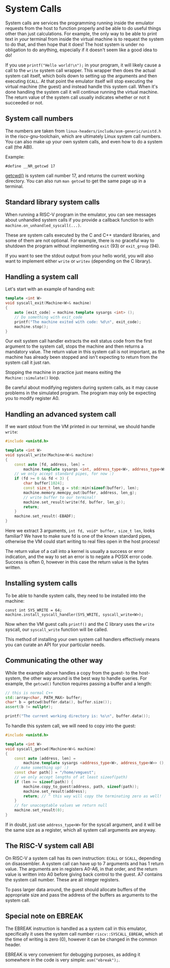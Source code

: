 # System Calls

System calls are services the programming running inside the emulator requests from the host to function properly and be able to do useful things other than just calculations. For example, the only way to be able to print text in *your* terminal from inside the virtual machine is to request the system to do that, and then hope that it does! The host system is under no obligation to do anything, especially if it doesn't seem like a good idea to do!

If you use `printf("Hello world!\n");` in your program, it will likely cause a call to the `write` system call wrapper. This wrapper then does the actual system call itself, which boils down to setting up the arguments and then executing `ECALL`. At that point the emulator itself will stop executing the virtual machine (the guest) and instead handle this system call. When it's done handling the system call it will continue running the virtual machine. The return value of the system call usually indicates whether or not it succeeded or not.

## System call numbers

The numbers are taken from `linux-headers/include/asm-generic/unistd.h` in the riscv-gnu-toolchain, which are ultimately Linux system call numbers. You can also make up your own system calls, and even how to do a system call (the ABI).

Example:
```
#define __NR_getcwd 17
```
[getcwd()](http://man7.org/linux/man-pages/man2/getcwd.2.html) is system call number 17, and returns the current working directory. You can also run `man getcwd` to get the same page up in a terminal.

## Standard library system calls

When running a RISC-V program in the emulator, you can see messages about unhandled system calls if you provide a callback function to with `machine.on_unhandled_syscall(...)`.

These are system calls executed by the C and C++ standard libraries, and some of them are not optional. For example, there is no graceful way to shutdown the program without implementing `exit` (93) or `exit_group` (94).

If you want to see the stdout output from your hello world, you will also want to implement either `write` or `writev` (depending on the C library).

## Handling a system call

Let's start with an example of handing exit:
```C++
template <int W>
void syscall_exit(Machine<W>& machine)
{
	auto [exit_code] = machine.template sysargs <int> ();
	// Do something with exit_code
	printf("The machine exited with code: %d\n", exit_code);
	machine.stop();
}
```
Our exit system call handler extracts the exit status code from the first argument to the system call, stops the machine and then returns a mandatory value. The return value in this system call is not important, as the machine has already been stopped and isn't expecting to return from the system call it just ran.

Stopping the machine in practice just means exiting the `Machine::simulate()` loop.

Be careful about modifying registers during system calls, as it may cause problems
in the simulated program. The program may only be expecting you to modify register A0.

## Handling an advanced system call

If we want stdout from the VM printed in our terminal, we should handle `write`:

```C++
#include <unistd.h>

template <int W>
void syscall_write(Machine<W>& machine)
{
	const auto [fd, address, len] =
		machine.template sysargs <int, address_type<W>, address_type<W>> ();
	// we only accept standard pipes, for now :)
	if (fd >= 0 && fd < 3) {
		char buffer[1024];
		const size_t len_g = std::min(sizeof(buffer), len);
		machine.memory.memcpy_out(buffer, address, len_g);
		// write buffer to our terminal!
		machine.set_result(write(fd, buffer, len_g));
		return;
	}
	machine.set_result(-EBADF);
}
```
Here we extract 3 arguments, `int fd, void* buffer, size_t len`, looks familiar? We have to make sure fd is one of the known standard pipes, otherwise the VM could start writing to real files open in the host process!

The return value of a call into a kernel is usually a success or error indication, and the way to set an error is to negate a POSIX error code. Success is often 0, however in this case the return value is the bytes written.

## Installing system calls

To be able to handle system calls, they need to be installed into the machine:

```
const int SYS_WRITE = 64;
machine.install_syscall_handler(SYS_WRITE, syscall_write<W>);
```
Now when the VM guest calls `printf()` and the C library uses the `write` syscall, our `syscall_write` function will be called.

This method of installing your own system call handlers effectively means you can curate an API for your particular needs.

## Communicating the other way

While the example above handles a copy from the guest- to the host-system, the other way around is the best way to handle queries. For example, the `getcwd()` function requires passing a buffer and a length:

```C++
// this is normal C++
std::array<char, PATH_MAX> buffer;
char* b = getcwd(buffer.data(), buffer.size());
assert(b != nullptr);

printf("The current working directory is: %s\n", buffer.data());
```

To handle this system call, we will need to copy into the guest:

```C++
#include <unistd.h>

template <int W>
void syscall_getcwd(Machine<W>& machine)
{
	const auto [address, len] =
		machine.template sysargs <address_type<W>, address_type<W>> ();
	// make something up! :)
	const char path[] = "/home/vmguest";
	// we only accept lengths of at least sizeof(path)
	if (len >= sizeof(path)) {
		machine.copy_to_guest(address, path, sizeof(path));
		machine.set_result(address);
		return; // ^ this way will copy the terminating zero as well!
	}
	// for unacceptable values we return null
	machine.set_result(0);
}
```

If in doubt, just use `address_type<W>` for the syscall argument, and it will be the same size as a register, which all system call arguments are anyway.

## The RISC-V system call ABI

On RISC-V a system call has its own instruction: `ECALL` or `SCALL`, depending on disassembler. A system call can have up to 7 arguments and has 1 return value. The arguments are in registers A0-A6, in that order, and the return value is written into A0 before giving back control to the guest. A7 contains the system call number. These are all integer registers.

To pass larger data around, the guest should allocate buffers of the appropriate size and pass the address of the buffers as arguments to the system call.

## Special note on EBREAK

The EBREAK instruction is handled as a system call in this emulator, specifically it uses the system call number `riscv::SYSCALL_EBREAK`, which at the time of writing is zero (0), however it can be changed in the common header.

EBREAK is very convenient for debugging purposes, as adding it somewhere in the code is very simple: `asm("ebreak");`.
